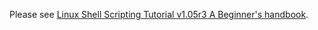Please see [Linux Shell Scripting Tutorial v1.05r3 A Beginner's handbook](http://doc.dev.md/lsst/).
